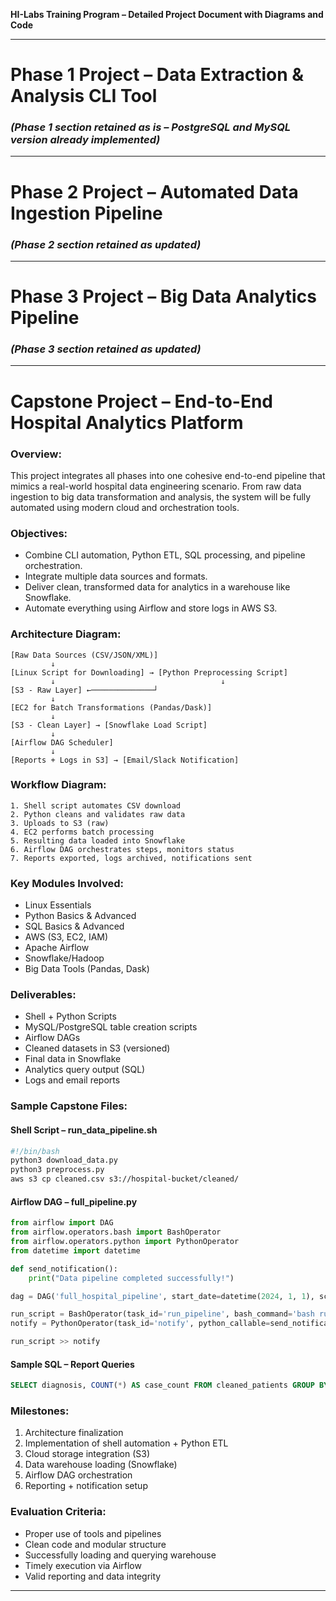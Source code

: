 **HI-Labs Training Program – Detailed Project Document with Diagrams and Code**

---

# **Phase 1 Project – Data Extraction & Analysis CLI Tool**

### *(Phase 1 section retained as is – PostgreSQL and MySQL version already implemented)*

---

# **Phase 2 Project – Automated Data Ingestion Pipeline**

### *(Phase 2 section retained as updated)*

---

# **Phase 3 Project – Big Data Analytics Pipeline**

### *(Phase 3 section retained as updated)*

---

# **Capstone Project – End-to-End Hospital Analytics Platform**

### **Overview:**
This project integrates all phases into one cohesive end-to-end pipeline that mimics a real-world hospital data engineering scenario. From raw data ingestion to big data transformation and analysis, the system will be fully automated using modern cloud and orchestration tools.

### **Objectives:**
- Combine CLI automation, Python ETL, SQL processing, and pipeline orchestration.
- Integrate multiple data sources and formats.
- Deliver clean, transformed data for analytics in a warehouse like Snowflake.
- Automate everything using Airflow and store logs in AWS S3.

### **Architecture Diagram:**
```
[Raw Data Sources (CSV/JSON/XML)]
         ↓
[Linux Script for Downloading] → [Python Preprocessing Script]
         ↓                                     ↓
[S3 - Raw Layer] ←──────────────┘
         ↓
[EC2 for Batch Transformations (Pandas/Dask)]
         ↓
[S3 - Clean Layer] → [Snowflake Load Script]
         ↓
[Airflow DAG Scheduler]
         ↓
[Reports + Logs in S3] → [Email/Slack Notification]
```

### **Workflow Diagram:**
```
1. Shell script automates CSV download
2. Python cleans and validates raw data
3. Uploads to S3 (raw)
4. EC2 performs batch processing
5. Resulting data loaded into Snowflake
6. Airflow DAG orchestrates steps, monitors status
7. Reports exported, logs archived, notifications sent
```

### **Key Modules Involved:**
- Linux Essentials
- Python Basics & Advanced
- SQL Basics & Advanced
- AWS (S3, EC2, IAM)
- Apache Airflow
- Snowflake/Hadoop
- Big Data Tools (Pandas, Dask)

### **Deliverables:**
- Shell + Python Scripts
- MySQL/PostgreSQL table creation scripts
- Airflow DAGs
- Cleaned datasets in S3 (versioned)
- Final data in Snowflake
- Analytics query output (SQL)
- Logs and email reports

### **Sample Capstone Files:**

#### **Shell Script – run_data_pipeline.sh**
```bash
#!/bin/bash
python3 download_data.py
python3 preprocess.py
aws s3 cp cleaned.csv s3://hospital-bucket/cleaned/
```

#### **Airflow DAG – full_pipeline.py**
```python
from airflow import DAG
from airflow.operators.bash import BashOperator
from airflow.operators.python import PythonOperator
from datetime import datetime

def send_notification():
    print("Data pipeline completed successfully!")

dag = DAG('full_hospital_pipeline', start_date=datetime(2024, 1, 1), schedule_interval='@daily', catchup=False)

run_script = BashOperator(task_id='run_pipeline', bash_command='bash run_data_pipeline.sh', dag=dag)
notify = PythonOperator(task_id='notify', python_callable=send_notification, dag=dag)

run_script >> notify
```

#### **Sample SQL – Report Queries**
```sql
SELECT diagnosis, COUNT(*) AS case_count FROM cleaned_patients GROUP BY diagnosis ORDER BY case_count DESC;
```

### **Milestones:**
1. Architecture finalization
2. Implementation of shell automation + Python ETL
3. Cloud storage integration (S3)
4. Data warehouse loading (Snowflake)
5. Airflow DAG orchestration
6. Reporting + notification setup

### **Evaluation Criteria:**
- Proper use of tools and pipelines
- Clean code and modular structure
- Successfully loading and querying warehouse
- Timely execution via Airflow
- Valid reporting and data integrity

---

